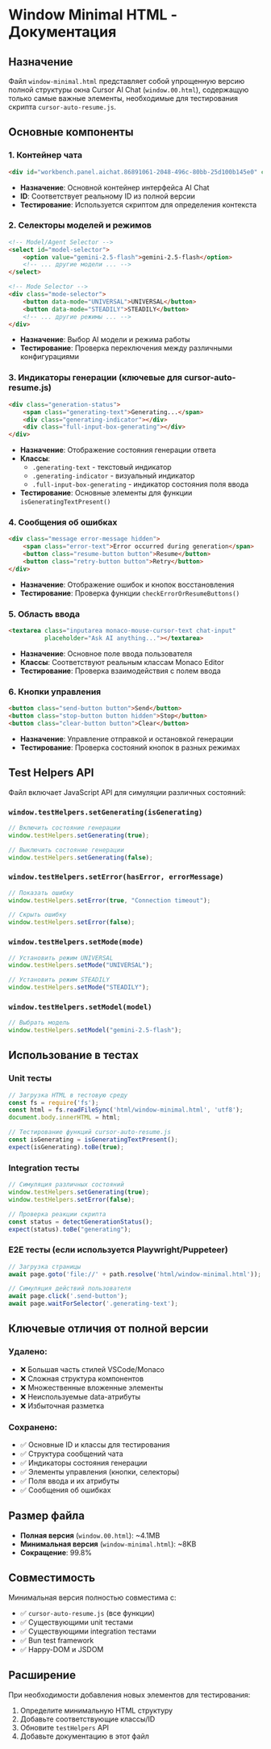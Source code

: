 # Window Minimal HTML - Документация

## Назначение

Файл `window-minimal.html` представляет собой упрощенную версию полной структуры окна Cursor AI Chat (`window.00.html`), содержащую только самые важные элементы, необходимые для тестирования скрипта `cursor-auto-resume.js`.

## Основные компоненты

### 1. Контейнер чата
```html
<div id="workbench.panel.aichat.86891061-2048-496c-80bb-25d100b145e0" class="composite auxiliarybar">
```
- **Назначение**: Основной контейнер интерфейса AI Chat
- **ID**: Соответствует реальному ID из полной версии
- **Тестирование**: Используется скриптом для определения контекста

### 2. Селекторы моделей и режимов
```html
<!-- Model/Agent Selector -->
<select id="model-selector">
    <option value="gemini-2.5-flash">gemini-2.5-flash</option>
    <!-- ... другие модели ... -->
</select>

<!-- Mode Selector -->
<div class="mode-selector">
    <button data-mode="UNIVERSAL">UNIVERSAL</button>
    <button data-mode="STEADILY">STEADILY</button>
    <!-- ... другие режимы ... -->
</div>
```
- **Назначение**: Выбор AI модели и режима работы
- **Тестирование**: Проверка переключения между различными конфигурациями

### 3. Индикаторы генерации (ключевые для cursor-auto-resume.js)
```html
<div class="generation-status">
    <span class="generating-text">Generating...</span>
    <div class="generating-indicator"></div>
    <div class="full-input-box-generating"></div>
</div>
```
- **Назначение**: Отображение состояния генерации ответа
- **Классы**:
  - `.generating-text` - текстовый индикатор
  - `.generating-indicator` - визуальный индикатор
  - `.full-input-box-generating` - индикатор состояния поля ввода
- **Тестирование**: Основные элементы для функции `isGeneratingTextPresent()`

### 4. Сообщения об ошибках
```html
<div class="message error-message hidden">
    <span class="error-text">Error occurred during generation</span>
    <button class="resume-button button">Resume</button>
    <button class="retry-button button">Retry</button>
</div>
```
- **Назначение**: Отображение ошибок и кнопок восстановления
- **Тестирование**: Проверка функции `checkErrorOrResumeButtons()`

### 5. Область ввода
```html
<textarea class="inputarea monaco-mouse-cursor-text chat-input"
          placeholder="Ask AI anything..."></textarea>
```
- **Назначение**: Основное поле ввода пользователя
- **Классы**: Соответствуют реальным классам Monaco Editor
- **Тестирование**: Проверка взаимодействия с полем ввода

### 6. Кнопки управления
```html
<button class="send-button button">Send</button>
<button class="stop-button button hidden">Stop</button>
<button class="clear-button button">Clear</button>
```
- **Назначение**: Управление отправкой и остановкой генерации
- **Тестирование**: Проверка состояний кнопок в разных режимах

## Test Helpers API

Файл включает JavaScript API для симуляции различных состояний:

### `window.testHelpers.setGenerating(isGenerating)`
```javascript
// Включить состояние генерации
window.testHelpers.setGenerating(true);

// Выключить состояние генерации
window.testHelpers.setGenerating(false);
```

### `window.testHelpers.setError(hasError, errorMessage)`
```javascript
// Показать ошибку
window.testHelpers.setError(true, "Connection timeout");

// Скрыть ошибку
window.testHelpers.setError(false);
```

### `window.testHelpers.setMode(mode)`
```javascript
// Установить режим UNIVERSAL
window.testHelpers.setMode("UNIVERSAL");

// Установить режим STEADILY
window.testHelpers.setMode("STEADILY");
```

### `window.testHelpers.setModel(model)`
```javascript
// Выбрать модель
window.testHelpers.setModel("gemini-2.5-flash");
```

## Использование в тестах

### Unit тесты
```javascript
// Загрузка HTML в тестовую среду
const fs = require('fs');
const html = fs.readFileSync('html/window-minimal.html', 'utf8');
document.body.innerHTML = html;

// Тестирование функций cursor-auto-resume.js
const isGenerating = isGeneratingTextPresent();
expect(isGenerating).toBe(true);
```

### Integration тесты
```javascript
// Симуляция различных состояний
window.testHelpers.setGenerating(true);
window.testHelpers.setError(false);

// Проверка реакции скрипта
const status = detectGenerationStatus();
expect(status).toBe("generating");
```

### E2E тесты (если используется Playwright/Puppeteer)
```javascript
// Загрузка страницы
await page.goto('file://' + path.resolve('html/window-minimal.html'));

// Симуляция действий пользователя
await page.click('.send-button');
await page.waitForSelector('.generating-text');
```

## Ключевые отличия от полной версии

### Удалено:
- ❌ Большая часть стилей VSCode/Monaco
- ❌ Сложная структура компонентов
- ❌ Множественные вложенные элементы
- ❌ Неиспользуемые data-атрибуты
- ❌ Избыточная разметка

### Сохранено:
- ✅ Основные ID и классы для тестирования
- ✅ Структура сообщений чата
- ✅ Индикаторы состояния генерации
- ✅ Элементы управления (кнопки, селекторы)
- ✅ Поля ввода и их атрибуты
- ✅ Сообщения об ошибках

## Размер файла

- **Полная версия** (`window.00.html`): ~4.1MB
- **Минимальная версия** (`window-minimal.html`): ~8KB
- **Сокращение**: 99.8%

## Совместимость

Минимальная версия полностью совместима с:
- ✅ `cursor-auto-resume.js` (все функции)
- ✅ Существующими unit тестами
- ✅ Существующими integration тестами
- ✅ Bun test framework
- ✅ Happy-DOM и JSDOM

## Расширение

При необходимости добавления новых элементов для тестирования:

1. Определите минимальную HTML структуру
2. Добавьте соответствующие классы/ID
3. Обновите `testHelpers` API
4. Добавьте документацию в этот файл